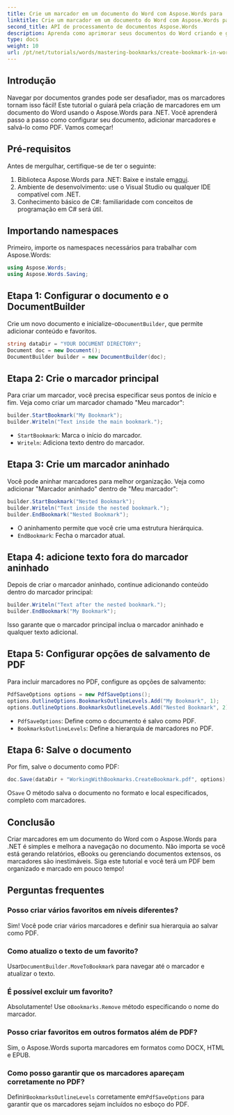 ```yaml
---
title: Crie um marcador em um documento do Word com Aspose.Words para .NET
linktitle: Crie um marcador em um documento do Word com Aspose.Words para .NET
second_title: API de processamento de documentos Aspose.Words
description: Aprenda como aprimorar seus documentos do Word criando e gerenciando marcadores usando o Aspose.Words para .NET. Este guia tutorial passo a passo.
type: docs
weight: 10
url: /pt/net/tutorials/words/mastering-bookmarks/create-bookmark-in-word-document/
---
```

## Introdução

Navegar por documentos grandes pode ser desafiador, mas os marcadores tornam isso fácil! Este tutorial o guiará pela criação de marcadores em um documento do Word usando o Aspose.Words para .NET. Você aprenderá passo a passo como configurar seu documento, adicionar marcadores e salvá-lo como PDF. Vamos começar!

## Pré-requisitos

Antes de mergulhar, certifique-se de ter o seguinte:

1.  Biblioteca Aspose.Words para .NET: Baixe e instale em[aqui](https://releases.aspose.com/words/net/).
2. Ambiente de desenvolvimento: use o Visual Studio ou qualquer IDE compatível com .NET.
3. Conhecimento básico de C#: familiaridade com conceitos de programação em C# será útil.

## Importando namespaces

Primeiro, importe os namespaces necessários para trabalhar com Aspose.Words:

```csharp
using Aspose.Words;
using Aspose.Words.Saving;
```

## Etapa 1: Configurar o documento e o DocumentBuilder

 Crie um novo documento e inicialize-o`DocumentBuilder`, que permite adicionar conteúdo e favoritos.

```csharp
string dataDir = "YOUR DOCUMENT DIRECTORY";
Document doc = new Document();
DocumentBuilder builder = new DocumentBuilder(doc);
```

## Etapa 2: Crie o marcador principal

Para criar um marcador, você precisa especificar seus pontos de início e fim. Veja como criar um marcador chamado "Meu marcador":

```csharp
builder.StartBookmark("My Bookmark");
builder.Writeln("Text inside the main bookmark.");
```
- `StartBookmark`: Marca o início do marcador.
- `Writeln`: Adiciona texto dentro do marcador.

## Etapa 3: Crie um marcador aninhado

Você pode aninhar marcadores para melhor organização. Veja como adicionar "Marcador aninhado" dentro de "Meu marcador":

```csharp
builder.StartBookmark("Nested Bookmark");
builder.Writeln("Text inside the nested bookmark.");
builder.EndBookmark("Nested Bookmark");
```
- O aninhamento permite que você crie uma estrutura hierárquica. 
- `EndBookmark`: Fecha o marcador atual.

## Etapa 4: adicione texto fora do marcador aninhado

Depois de criar o marcador aninhado, continue adicionando conteúdo dentro do marcador principal:

```csharp
builder.Writeln("Text after the nested bookmark.");
builder.EndBookmark("My Bookmark");
```
Isso garante que o marcador principal inclua o marcador aninhado e qualquer texto adicional.

## Etapa 5: Configurar opções de salvamento de PDF

Para incluir marcadores no PDF, configure as opções de salvamento:

```csharp
PdfSaveOptions options = new PdfSaveOptions();
options.OutlineOptions.BookmarksOutlineLevels.Add("My Bookmark", 1);
options.OutlineOptions.BookmarksOutlineLevels.Add("Nested Bookmark", 2);
```
- `PdfSaveOptions`: Define como o documento é salvo como PDF.
- `BookmarksOutlineLevels`: Define a hierarquia de marcadores no PDF.

## Etapa 6: Salve o documento

Por fim, salve o documento como PDF:

```csharp
doc.Save(dataDir + "WorkingWithBookmarks.CreateBookmark.pdf", options);
```
 O`Save` O método salva o documento no formato e local especificados, completo com marcadores.

## Conclusão

Criar marcadores em um documento do Word com o Aspose.Words para .NET é simples e melhora a navegação no documento. Não importa se você está gerando relatórios, eBooks ou gerenciando documentos extensos, os marcadores são inestimáveis. Siga este tutorial e você terá um PDF bem organizado e marcado em pouco tempo!

## Perguntas frequentes

### Posso criar vários favoritos em níveis diferentes?
Sim! Você pode criar vários marcadores e definir sua hierarquia ao salvar como PDF.

### Como atualizo o texto de um favorito?
 Usar`DocumentBuilder.MoveToBookmark` para navegar até o marcador e atualizar o texto.

### É possível excluir um favorito?
 Absolutamente! Use o`Bookmarks.Remove` método especificando o nome do marcador.

### Posso criar favoritos em outros formatos além de PDF?
Sim, o Aspose.Words suporta marcadores em formatos como DOCX, HTML e EPUB.

### Como posso garantir que os marcadores apareçam corretamente no PDF?
 Definir`BookmarksOutlineLevels` corretamente em`PdfSaveOptions` para garantir que os marcadores sejam incluídos no esboço do PDF.